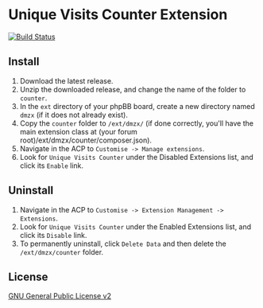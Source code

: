 # Unique Visits Counter Extension

[![Build Status](https://github.com/dmzx/Unique-Visits-Counter/workflows/Tests/badge.svg)](https://github.com/phpbb-extensions/dmzx/Unique-Visits-Counter)

## Install

1. Download the latest release.
2. Unzip the downloaded release, and change the name of the folder to `counter`.
3. In the `ext` directory of your phpBB board, create a new directory named `dmzx` (if it does not already exist).
4. Copy the `counter` folder to `/ext/dmzx/` (if done correctly, you'll have the main extension class at (your forum root)/ext/dmzx/counter/composer.json).
5. Navigate in the ACP to `Customise -> Manage extensions`.
6. Look for `Unique Visits Counter` under the Disabled Extensions list, and click its `Enable` link.

## Uninstall

1. Navigate in the ACP to `Customise -> Extension Management -> Extensions`.
2. Look for `Unique Visits Counter` under the Enabled Extensions list, and click its `Disable` link.
3. To permanently uninstall, click `Delete Data` and then delete the `/ext/dmzx/counter` folder.

## License
[GNU General Public License v2](http://opensource.org/licenses/GPL-2.0)
